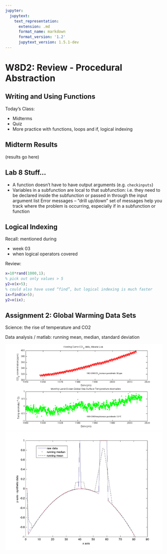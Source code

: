 ```yaml
---
jupyter:
  jupytext:
    text_representation:
      extension: .md
      format_name: markdown
      format_version: '1.2'
      jupytext_version: 1.5.1-dev
---
```



# W8D2: Review - Procedural Abstraction

## Writing and Using Functions

Today’s Class:
* Midterms
* Quiz
* More practice with functions, loops and if, logical indexing

## Midterm Results

(results go here)

## Lab 8 Stuff…

* A function doesn’t have to have output arguments (e.g. ```checkinputs```)
* Variables in a subfunction are local to that subfunction: i.e. they need to be declared inside the subfunction or passed in through the input argument list
Error messages – “drill up/down” set of messages help you track where the problem is occurring, especially if in a subfunction or function

## Logical Indexing

Recall:  mentioned during
* week 03
* when logical operators covered
  
Review:

```matlab
x=10*rand(1000,1);
% pick out only values > 5
y2=x(x>5);
% could also have used “find”, but logical indexing is much faster
ix=find(x>5);
y2=x(ix);
```

## Assignment 2: Global Warming Data Sets

Science: the rise of temperature and CO2

Data analysis / matlab:  running mean, median, standard deviation

<img src='../_static/media08/week08_class2_slide5.png'>

<img src='../_static/media08/week08_class2_slide6.png'>